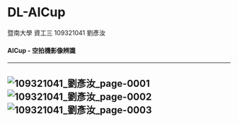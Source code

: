 # DL-AICup
暨南大學 資工三 109321041 劉彥汝
#### AICup - 空拍機影像辨識
---
![109321041_劉彥汝_page-0001](https://user-images.githubusercontent.com/61071600/212079316-bfd58174-08bb-45fd-a386-e92a9ae7c7fa.jpg)
![109321041_劉彥汝_page-0002](https://user-images.githubusercontent.com/61071600/212079322-fb21e792-283e-4de7-99a7-12d40310cc2c.jpg)
![109321041_劉彥汝_page-0003](https://user-images.githubusercontent.com/61071600/212079325-c1fadb89-2aa5-4ab0-82c9-59927c2c1209.jpg)
---
